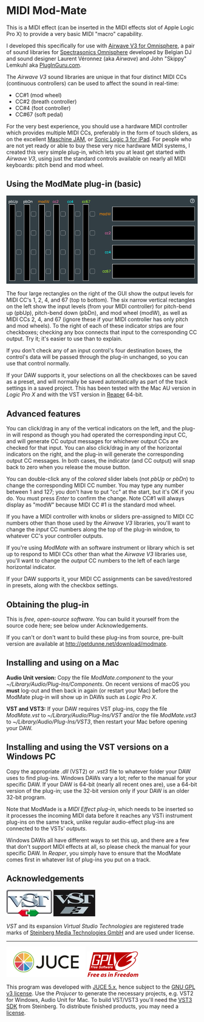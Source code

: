 # MIDI Mod-Mate
This is a MIDI effect (can be inserted in the MIDI effects slot of Apple Logic Pro X) to provide a very basic MIDI "macro" capability.

I developed this specifically for use with [Airwave V3 for Omnisphere](https://www.pluginguru.com/products/airwave-v3/), a pair of sound libraries for [Spectrasonics Omnisphere](https://www.spectrasonics.net/products/omnisphere/) developed by Belgian DJ and sound designer Laurent V&eacute;ronnez (aka *Airwave*) and John "Skippy" Lemkuhl aka [PlugInGuru.com](https://www.pluginguru.com/).

The *Airwave V3* sound libraries are unique in that four distinct MIDI CCs (continuous controllers) can be used to affect the sound in real-time:
 * CC#1 (mod wheel)
 * CC#2 (breath controller)
 * CC#4 (foot controller)
 * CC#67 (soft pedal)

For the very best experience, you should use a hardware MIDI controller which provides multiple MIDI CCs, preferably in the form of touch sliders, as on the excellent [Maschine JAM](https://www.native-instruments.com/en/products/maschine/production-systems/maschine-jam/), or [Sonic Logic 3 for iPad](https://www.soniclogicapps.com/). For people who are not yet ready or able to buy these very nice hardware MIDI systems, I created this very simple plug-in, which lets you at least get started with *Airwave V3*, using just the standard controls available on nearly all MIDI keyboards: pitch bend and mod wheel.

## Using the ModMate plug-in (basic)
![](modmate.png)

The four large rectangles on the right of the GUI show the output levels for MIDI CC's 1, 2, 4, and 67 (top to bottom). The six narrow vertical rectangles on the left show the input levels (from your MIDI controller) for pitch-bend up (pbUp), pitch-bend down (pbDn), and mod wheel (modW), as well as MIDI CCs 2, 4, and 67 (ignore these if your MIDI controller has only pitch and mod wheels). To the right of each of these indicator strips are four checkboxes; checking any box connects that input to the corresponding CC output. Try it; it's easier to use than to explain.

If you don't check any of an input control's four destination boxes, the control's data will be passed through the plug-in unchanged, so you can use that control normally.

If your DAW supports it, your selections on all the checkboxes can be saved as a preset, and will normally be saved automatically as part of the track settings in a saved project. This has been tested with the Mac AU version in *Logic Pro X* and with the VST version in [Reaper](https://www.reaper.fm/index.php) 64-bit.

## Advanced features
You can click/drag in any of the vertical indicators on the left, and the plug-in will respond as though you had operated the corresponding input CC, and will generate CC output messages for whichever output CCs are checked for that input. You can also click/drag in any of the horizontal indicators on the right, and the plug-in will generate the corresponding output CC messages. In both cases, the indicator (and CC output) will snap back to zero when you release the mouse button.

You can double-click any of the *colored* slider labels (not *pbUp* or *pbDn*) to change the corresponding MIDI CC number. You may type any number between 1 and 127; you don't have to put "cc" at the start, but it's OK if you do. You must press *Enter* to confirm the change. Note CC#1 will always display as "modW" because MIDI CC #1 *is* the standard mod wheel.

If you have a MIDI controller with knobs or sliders pre-assigned to MIDI CC numbers other than those used by the *Airwave V3* libraries, you'll want to change the *input* CC numbers along the top of the plug-in window, to whatever CC's your controller outputs.

If you're using *ModMate* with an software instrument or library which is set up to respond to MIDI CCs other than what the *Airwave V3* libraries use, you'll want to change the *output* CC numbers to the left of each large horizontal indicator.

If your DAW supports it, your MIDI CC assignments can be saved/restored in presets, along with the checkbox settings.

## Obtaining the plug-in
This is *free, open-source software*. You can build it yourself from the source code here; see below under Acknowledgements.

If you can't or don't want to build these plug-ins from source, pre-built version are available at http://getdunne.net/download/modmate.

## Installing and using on a Mac
**Audio Unit version:** Copy the file *ModMate.component* to the your *~/Library/Audio/Plug-Ins/Components*. On recent versions of macOS you **must** log-out and then back in again (or restart your Mac) before the ModMate plug-in will show up in DAWs such as *Logic Pro X*.

**VST and VST3:** If your DAW requires VST plug-ins, copy the file *ModMate.vst* to *~/Library/Audio/Plug-Ins/VST* and/or the file *ModMate.vst3* to *~/Library/Audio/Plug-Ins/VST3*, then restart your Mac before opening your DAW.

## Installing and using the VST versions on a Windows PC
Copy the appropriate *.dll* (VST2) or *.vst3* file to whatever folder your DAW uses to find plug-ins. Windows DAWs vary a lot; refer to the manual for your specific DAW. If your DAW is 64-bit (nearly all recent ones are), use a 64-bit version of the plug-in; use the 32-bit version only if your DAW is an older 32-bit program.

Note that ModMade is a *MIDI Effect plug-in*, which needs to be inserted so it processes the incoming MIDI data before it reaches any VSTi instrument plug-ins on the same track, unlike regular audio-effect plug-ins are connected to the VSTs' *outputs*.

Windows DAWs all have different ways to set this up, and there are a few that don't support MIDI effects at all, so please check the manual for your specific DAW. In *Reaper*, you simply have to ensure that the ModMate comes first in whatever list of plug-ins you put on a track.

## Acknowledgements

![](VST2LogoWhite.jpg "VST2 logo") ![](VST3LogoBlack.jpg "VST3 logo")

*VST* and its expansion *Virtual Studio Technologies* are registered trade marks of [Steinberg Media Technologies GmbH](https://www.steinberg.net/) and are used under license.

---

![](JUCE-logo.png) ![](gplv3-with-text-136x68.png)

This program was developed with [JUCE 5.x](https://shop.juce.com/get-juce), hence subject to the [GNU GPL v3 license](https://www.gnu.org/licenses/gpl-3.0.en.html). Use the *Projucer* to generate the necessary projects, e.g. VST2 for Windows, Audio Unit for Mac. To build VST/VST3 you'll need the [VST3 SDK](https://github.com/steinbergmedia/vst3sdk) from Steinberg. To distribute finished products, you may need a [license](https://www.steinberg.net/en/company/developers.html).
